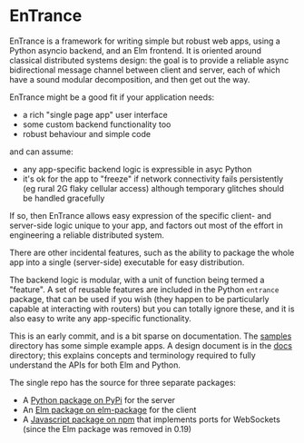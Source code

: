 # EnTrance

EnTrance is a framework for writing simple but robust web apps, using a Python
asyncio backend, and an Elm frontend. It is oriented around classical
distributed systems design: the goal is to provide a reliable async
bidirectional message channel between client and server, each of which have a
sound modular decomposition, and then get out the way.

EnTrance might be a good fit if your application needs:

 - a rich "single page app" user interface
 - some custom backend functionality too
 - robust behaviour and simple code

and can assume:

 - any app-specific backend logic is expressible in asyc Python
 - it's ok for the app to "freeze" if network connectivity fails persistently
   (eg rural 2G flaky cellular access) although temporary glitches should be
   handled gracefully

If so, then EnTrance allows easy expression of the specific client- and
server-side logic unique to your app, and factors out most of the effort in
engineering a reliable distributed system.

There are other incidental features, such as the ability to package the whole
app into a single (server-side) executable for easy distribution.

The backend logic is modular, with a unit of function being termed a "feature".
A set of reusable features are included in the Python `entrance` package, that
can be used if you wish (they happen to be particularly capable at interacting
with routers) but you can totally ignore these, and it is also easy to write
any app-specific functionality.

This is an early commit, and is a bit sparse on documentation. The
[samples](https://github.com/ensoft/entrance/samples) directory has some simple
example apps. A design document is in the
[docs](https://github.com/ensoft/entrance/docs) directory; this explains
concepts and terminology required to fully understand the APIs for both Elm and
Python.

The single repo has the source for three separate packages:

- A [Python package on PyPi](https://pypi.org/project/entrance) for the server
- An [Elm package on
  elm-package](https://package.elm-lang.org/packages/ensoft/entrance/latest) for
  the client
- A [Javascript package on npm](https://www.npmjs.com/package/entrance-ws) that
  implements ports for WebSockets (since the Elm package was removed in 0.19)

